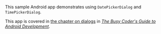 This sample Android app demonstrates
using `DatePickerDialog` and `TimePickerDialog`.

This app is covered in 
[the chapter on dialogs](https://commonsware.com/Android/previews/dialogs-and-dialogfragments)
in [*The Busy Coder's Guide to Android Development*](https://commonsware.com/Android/).

